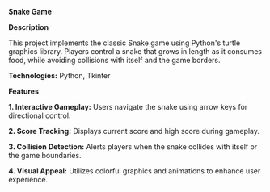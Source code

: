 **Snake Game**

**Description**

This project implements the classic Snake game using Python's turtle graphics library. Players control a snake that grows in length as it consumes food, while avoiding collisions with itself and the game borders.

**Technologies:** Python, Tkinter

**Features**

**1. Interactive Gameplay:** Users navigate the snake using arrow keys for directional control.

**2. Score Tracking:** Displays current score and high score during gameplay.

**3. Collision Detection:** Alerts players when the snake collides with itself or the game boundaries.

**4. Visual Appeal:** Utilizes colorful graphics and animations to enhance user experience.
